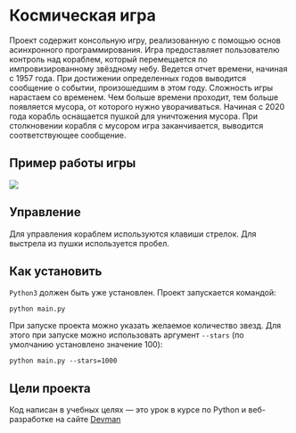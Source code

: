 # Космическая игра
Проект содержит консольную игру, реализованную с помощью основ асинхронного программирования. Игра предоставляет пользователю
контроль над кораблем, который перемещается по импровизированному звёздному небу. Ведется отчет времени, начиная с 1957 года.
При достижении определенных годов выводится сообщение о событии, произошедшим в этом году. Сложность игры нарастаем со временем.
Чем больше времени проходит, тем больше появляется мусора, от которого нужно уворачиваться. Начиная с 2020 года корабль оснащается пушкой для
уничтожения мусора. При столкновении корабля с мусором игра заканчивается, выводится соответствующее сообщение.
## Пример работы игры
![](https://github.com/Atmoslayer/AsyncGame/game_demo.gif)
## Управление
Для управления кораблем используются клавиши стрелок. Для выстрела из пушки используется пробел.   
## Как установить
`Python3` должен быть уже установлен.
Проект запускается командой: 
```commandline
python main.py           
```
При запуске проекта можно указать желаемое количество звезд. Для этого при запуске можно использовать аргумент 
`--stars` (по умолчанию установлено значение 100):
```commandline
python main.py --stars=1000           
```
## Цели проекта
Код написан в учебных целях — это урок в курсе по Python и веб-разработке на сайте [Devman](https://dvmn.org)